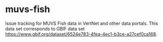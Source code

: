 # muvs-fish
Issue tracking for MUVS Fish data in VertNet and other data portals. This data set corresponds to GBIF data set https://www.gbif.org/dataset/6524e783-4fea-4ec1-b3ce-a27cef0ca168.
